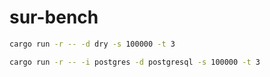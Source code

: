 # sur-bench

```bash
cargo run -r -- -d dry -s 100000 -t 3
```

```bash
cargo run -r -- -i postgres -d postgresql -s 100000 -t 3
```
